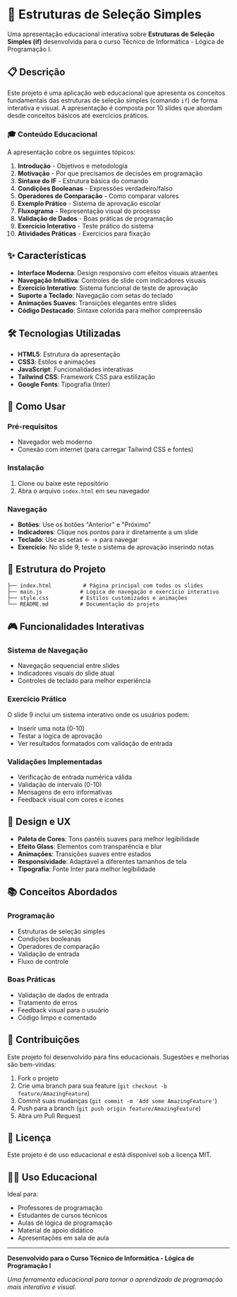# 🎯 Estruturas de Seleção Simples

Uma apresentação educacional interativa sobre **Estruturas de Seleção Simples (if)** desenvolvida para o curso Técnico de Informática - Lógica de Programação I.

## 📋 Descrição

Este projeto é uma aplicação web educacional que apresenta os conceitos fundamentais das estruturas de seleção simples (comando `if`) de forma interativa e visual. A apresentação é composta por 10 slides que abordam desde conceitos básicos até exercícios práticos.

### 🎓 Conteúdo Educacional

A apresentação cobre os seguintes tópicos:

1. **Introdução** - Objetivos e metodologia
2. **Motivação** - Por que precisamos de decisões em programação
3. **Sintaxe do IF** - Estrutura básica do comando
4. **Condições Booleanas** - Expressões verdadeiro/falso
5. **Operadores de Comparação** - Como comparar valores
6. **Exemplo Prático** - Sistema de aprovação escolar
7. **Fluxograma** - Representação visual do processo
8. **Validação de Dados** - Boas práticas de programação
9. **Exercício Interativo** - Teste prático do sistema
10. **Atividades Práticas** - Exercícios para fixação

## ✨ Características

- **Interface Moderna**: Design responsivo com efeitos visuais atraentes
- **Navegação Intuitiva**: Controles de slide com indicadores visuais
- **Exercício Interativo**: Sistema funcional de teste de aprovação
- **Suporte a Teclado**: Navegação com setas do teclado
- **Animações Suaves**: Transições elegantes entre slides
- **Código Destacado**: Sintaxe colorida para melhor compreensão

## 🛠️ Tecnologias Utilizadas

- **HTML5**: Estrutura da apresentação
- **CSS3**: Estilos e animações
- **JavaScript**: Funcionalidades interativas
- **Tailwind CSS**: Framework CSS para estilização
- **Google Fonts**: Tipografia (Inter)

## 🚀 Como Usar

### Pré-requisitos
- Navegador web moderno
- Conexão com internet (para carregar Tailwind CSS e fontes)

### Instalação
1. Clone ou baixe este repositório
2. Abra o arquivo `index.html` em seu navegador

### Navegação
- **Botões**: Use os botões "Anterior" e "Próximo"
- **Indicadores**: Clique nos pontos para ir diretamente a um slide
- **Teclado**: Use as setas ← → para navegar
- **Exercício**: No slide 9, teste o sistema de aprovação inserindo notas

## 📁 Estrutura do Projeto

```
├── index.html          # Página principal com todos os slides
├── main.js            # Lógica de navegação e exercício interativo
├── style.css          # Estilos customizados e animações
└── README.md          # Documentação do projeto
```

## 🎮 Funcionalidades Interativas

### Sistema de Navegação
- Navegação sequencial entre slides
- Indicadores visuais do slide atual
- Controles de teclado para melhor experiência

### Exercício Prático
O slide 9 inclui um sistema interativo onde os usuários podem:
- Inserir uma nota (0-10)
- Testar a lógica de aprovação
- Ver resultados formatados com validação de entrada

### Validações Implementadas
- Verificação de entrada numérica válida
- Validação de intervalo (0-10)
- Mensagens de erro informativas
- Feedback visual com cores e ícones

## 🎨 Design e UX

- **Paleta de Cores**: Tons pastéis suaves para melhor legibilidade
- **Efeito Glass**: Elementos com transparência e blur
- **Animações**: Transições suaves entre estados
- **Responsividade**: Adaptável a diferentes tamanhos de tela
- **Tipografia**: Fonte Inter para melhor legibilidade

## 📚 Conceitos Abordados

### Programação
- Estruturas de seleção simples
- Condições booleanas
- Operadores de comparação
- Validação de entrada
- Fluxo de controle

### Boas Práticas
- Validação de dados de entrada
- Tratamento de erros
- Feedback visual para o usuário
- Código limpo e comentado

## 🤝 Contribuições

Este projeto foi desenvolvido para fins educacionais. Sugestões e melhorias são bem-vindas:

1. Fork o projeto
2. Crie uma branch para sua feature (`git checkout -b feature/AmazingFeature`)
3. Commit suas mudanças (`git commit -m 'Add some AmazingFeature'`)
4. Push para a branch (`git push origin feature/AmazingFeature`)
5. Abra um Pull Request

## 📄 Licença

Este projeto é de uso educacional e está disponível sob a licença MIT.

## 👨‍🏫 Uso Educacional

Ideal para:
- Professores de programação
- Estudantes de cursos técnicos
- Aulas de lógica de programação
- Material de apoio didático
- Apresentações em sala de aula

---

**Desenvolvido para o Curso Técnico de Informática - Lógica de Programação I**

*Uma ferramenta educacional para tornar o aprendizado de programação mais interativo e visual.*
